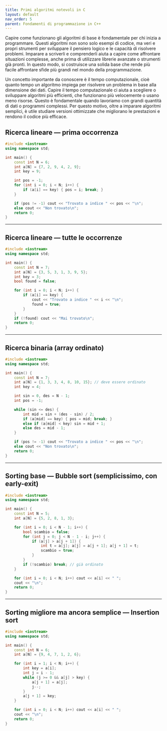 ```yaml
---
title: Primi algoritmi notevoli in C
layout: default
nav_order: 5
parent: Fondamenti di programmazione in C++
---
```


Capire come funzionano gli algoritmi di base è fondamentale per chi inizia a programmare. Questi algoritmi non sono solo esempi di codice, ma veri e propri strumenti per sviluppare il pensiero logico e le capacità di risolvere problemi. Imparare a scriverli e comprenderli aiuta a capire come affrontare situazioni complesse, anche prima di utilizzare librerie avanzate o strumenti già pronti. In questo modo, si costruisce una solida base che rende più facile affrontare sfide più grandi nel mondo della programmazione.

Un concetto importante da conoscere è il tempo computazionale, cioè quanto tempo un algoritmo impiega per risolvere un problema in base alla dimensione dei dati. Capire il tempo computazionale ci aiuta a scegliere o sviluppare algoritmi più efficienti, che funzionano più velocemente o usano meno risorse. Questo è fondamentale quando lavoriamo con grandi quantità di dati o programmi complessi. Per questo motivo, oltre a imparare algoritmi semplici, è utile studiare versioni ottimizzate che migliorano le prestazioni e rendono il codice più efficace.

## Ricerca lineare — prima occorrenza

```cpp
#include <iostream>
using namespace std;

int main() {
    const int N = 6;
    int a[N] = {7, 2, 9, 4, 2, 9};
    int key = 9;

    int pos = -1;
    for (int i = 0; i < N; i++) {
        if (a[i] == key) { pos = i; break; }
    }

    if (pos != -1) cout << "Trovato a indice " << pos << "\n";
    else cout << "Non trovato\n";
    return 0;
}
```


***

## Ricerca lineare — tutte le occorrenze

```cpp
#include <iostream>
using namespace std;

int main() {
    const int N = 7;
    int a[N] = {3, 5, 3, 1, 3, 9, 5};
    int key = 3;
    bool found = false;

    for (int i = 0; i < N; i++) {
        if (a[i] == key) {
            cout << "Trovato a indice " << i << "\n";
            found = true;
        }
    }
    if (!found) cout << "Mai trovato\n";
    return 0;
}
```


***

## Ricerca binaria (array ordinato)

```cpp
#include <iostream>
using namespace std;

int main() {
    const int N = 7;
    int a[N] = {1, 3, 3, 4, 8, 10, 15}; // deve essere ordinato
    int key = 4;

    int sin = 0, des = N - 1;
    int pos = -1;

    while (sin <= des) {
        int mid = sin + (des - sin) / 2;
        if (a[mid] == key) { pos = mid; break; }
        else if (a[mid] < key) sin = mid + 1;
        else des = mid - 1;
    }

    if (pos != -1) cout << "Trovato a indice " << pos << "\n";
    else cout << "Non trovato\n";
    return 0;
}
```


***

## Sorting base — Bubble sort (semplicissimo, con early-exit)

```cpp
#include <iostream>
using namespace std;

int main() {
    const int N = 5;
    int a[N] = {5, 2, 8, 1, 3};

    for (int i = 0; i < N - 1; i++) {
        bool scambio = false;
        for (int j = 0; j < N - 1 - i; j++) {
            if (a[j] > a[j + 1]) {
                int t = a[j]; a[j] = a[j + 1]; a[j + 1] = t;
                scambio = true;
            }
        }
        if (!scambio) break; // già ordinato
    }

    for (int i = 0; i < N; i++) cout << a[i] << " ";
    cout << "\n";
    return 0;
}
```


***

## Sorting migliore ma ancora semplice — Insertion sort

```cpp
#include <iostream>
using namespace std;

int main() {
    const int N = 6;
    int a[N] = {9, 4, 7, 1, 2, 6};

    for (int i = 1; i < N; i++) {
        int key = a[i];
        int j = i - 1;
        while (j >= 0 && a[j] > key) {
            a[j + 1] = a[j];
            j--;
        }
        a[j + 1] = key;
    }

    for (int i = 0; i < N; i++) cout << a[i] << " ";
    cout << "\n";
    return 0;
}
```